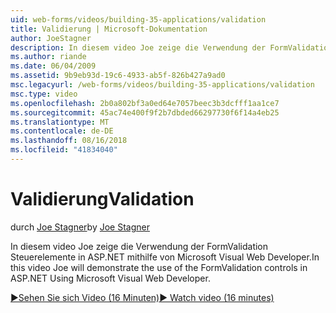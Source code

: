 ```yaml
---
uid: web-forms/videos/building-35-applications/validation
title: Validierung | Microsoft-Dokumentation
author: JoeStagner
description: In diesem video Joe zeige die Verwendung der FormValidation Steuerelemente in ASP.NET mithilfe von Microsoft Visual Web Developer.
ms.author: riande
ms.date: 06/04/2009
ms.assetid: 9b9eb93d-19c6-4933-ab5f-826b427a9ad0
msc.legacyurl: /web-forms/videos/building-35-applications/validation
msc.type: video
ms.openlocfilehash: 2b0a802bf3a0ed64e7057beec3b3dcfff1aa1ce7
ms.sourcegitcommit: 45ac74e400f9f2b7dbded66297730f6f14a4eb25
ms.translationtype: MT
ms.contentlocale: de-DE
ms.lasthandoff: 08/16/2018
ms.locfileid: "41834040"
---
```

<a name="validation"></a><span data-ttu-id="fe66a-103">Validierung</span><span class="sxs-lookup"><span data-stu-id="fe66a-103">Validation</span></span>
====================
<span data-ttu-id="fe66a-104">durch [Joe Stagner](https://github.com/JoeStagner)</span><span class="sxs-lookup"><span data-stu-id="fe66a-104">by [Joe Stagner](https://github.com/JoeStagner)</span></span>

<span data-ttu-id="fe66a-105">In diesem video Joe zeige die Verwendung der FormValidation Steuerelemente in ASP.NET mithilfe von Microsoft Visual Web Developer.</span><span class="sxs-lookup"><span data-stu-id="fe66a-105">In this video Joe will demonstrate the use of the FormValidation controls in ASP.NET Using Microsoft Visual Web Developer.</span></span>

[<span data-ttu-id="fe66a-106">&#9654;Sehen Sie sich Video (16 Minuten)</span><span class="sxs-lookup"><span data-stu-id="fe66a-106">&#9654; Watch video (16 minutes)</span></span>](https://channel9.msdn.com/Blogs/ASP-NET-Site-Videos/validation)
